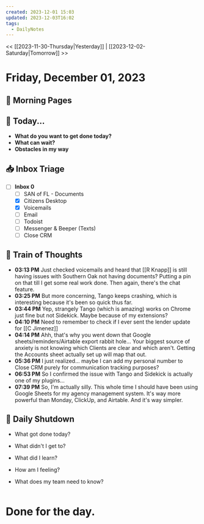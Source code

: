 ```yaml
---
created: 2023-12-01 15:03
updated: 2023-12-03T16:02
tags:
  - DailyNotes
---
```

<< [[2023-11-30-Thursday|Yesterday]] | [[2023-12-02-Saturday|Tomorrow]] >>
# Friday, December 01, 2023

## 🌅 Morning Pages


## 📅 Today...

- **What do you want to get done today?**
- **What can wait?**
- **Obstacles in my way**

## 📥 Inbox Triage

- [ ] **Inbox 0**
    - [ ] SAN of FL - Documents
    - [x] Citizens Desktop
    - [x] Voicemails
    - [ ] Email
    - [ ] Todoist
    - [ ] Messenger & Beeper (Texts)
    - [ ] Close CRM

## 💭 Train of Thoughts

- **03:13 PM** Just checked voicemails and heard that [[R Knapp]] is still having issues with Southern Oak not having documents? Putting a pin on that till I get some real work done. Then again, there's the chat feature.
- **03:25 PM** But more concerning, Tango keeps crashing, which is interesting because it's been so quick thus far.
- **03:44 PM** Yep, strangely Tango (which is amazing) works on Chrome just fine but not Sidekick. Maybe because of my extensions?
- **04:10 PM** Need to remember to check if I ever sent the lender update for [[C Jimenez]]
- **04:14 PM** Ahh, that's why you went down that Google sheets/reminders/Airtable export rabbit hole... Your biggest source of anxiety is not knowing which Clients are clear and which aren't. Getting the Accounts sheet actually set up will map that out.
- **05:36 PM** I just realized... maybe I can add my personal number to Close CRM purely for communication tracking purposes?
- **06:53 PM** So I confirmed the issue with Tango and Sidekick is actually one of my plugins...
- **07:39 PM** So, I'm actually silly. This whole time I should have been using Google Sheets for my agency management system. It's way more powerful than Monday, ClickUp, and Airtable. And it's way simpler.
## 🌙 Daily Shutdown

- What got done today?

- What didn't I get to?

- What did I learn?

- How am I feeling?

- What does my team need to know?

```dataviewjs
```
# Done for the day.

